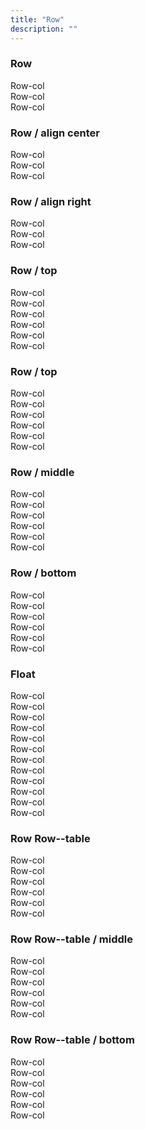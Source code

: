 ```yaml
---
title: "Row"
description: ""
---
```

<div class="Container">
  <h3 class="test-subtitle">Row</h3>
  <div class="Row test-Row">
    <div class="Row-col test-Row-col t-width3of6 t-wxs-width1of3 t-wsm-width1of4 t-wmd-width1of6 t-wlg-width1of6">
      Row-col
    </div>
    <div class="Row-col test-Row-col t-width3of6 t-wxs-width1of3 t-wsm-width1of4 t-wmd-width1of6 t-wlg-width1of6">
      Row-col
    </div>
    <div class="Row-col test-Row-col t-width3of6 t-wxs-width1of3 t-wsm-width1of4 t-wmd-width1of6 t-wlg-width1of6">
      Row-col
    </div>
  </div>
</div>



<div class="Container">
  <h3>Row / align center</h3>
  <div class="Row Row--center test-Row">
    <div class="Row-col test-Row-col t-width3of6 t-wxs-width1of3 t-wsm-width1of4 t-wmd-width1of6 t-wlg-width1of6">
      Row-col
    </div>
    <div class="Row-col test-Row-col t-width3of6 t-wxs-width1of3 t-wsm-width1of4 t-wmd-width1of6 t-wlg-width1of6">
      Row-col
    </div>
    <div class="Row-col test-Row-col t-width3of6 t-wxs-width1of3 t-wsm-width1of4 t-wmd-width1of6 t-wlg-width1of6">
      Row-col
    </div>
  </div>
</div>



<div class="Container">
  <h3>Row / align right</h3>
  <div class="Row Row--right test-Row">
    <div class="Row-col test-Row-col t-width3of6 t-wxs-width1of3 t-wsm-width1of4 t-wmd-width1of6 t-wlg-width1of6">
      Row-col
    </div>
    <div class="Row-col test-Row-col t-width3of6 t-wxs-width1of3 t-wsm-width1of4 t-wmd-width1of6 t-wlg-width1of6">
      Row-col
    </div>
    <div class="Row-col test-Row-col t-width3of6 t-wxs-width1of3 t-wsm-width1of4 t-wmd-width1of6 t-wlg-width1of6">
      Row-col
    </div>
  </div>
</div>



<div class="Container">
  <h3>Row / top</h3>
  <div class="Row test-Row">
    <div class="Row-col test-Row-col t-width3of6 t-wxs-width1of3 t-wsm-width1of4 t-wmd-width1of6 t-wlg-width1of6">
      Row-col
    </div>
    <div class="Row-col test-Row-col t-width3of6 t-wxs-width1of3 t-wsm-width1of4 t-wmd-width1of6 t-wlg-width1of6">
      Row-col
    </div>
    <div class="Row-col test-Row-col test-Row-col--height t-width3of6 t-wxs-width1of3 t-wsm-width1of4 t-wmd-width1of6 t-wlg-width1of6">
      Row-col
    </div>
    <div class="Row-col test-Row-col t-width3of6 t-wxs-width1of3 t-wsm-width1of4 t-wmd-width1of6 t-wlg-width1of6">
      Row-col
    </div>
    <div class="Row-col test-Row-col t-width3of6 t-wxs-width1of3 t-wsm-width1of4 t-wmd-width1of6 t-wlg-width1of6">
      Row-col
    </div>
    <div class="Row-col test-Row-col t-width3of6 t-wxs-width1of3 t-wsm-width1of4 t-wmd-width1of6 t-wlg-width1of6">
      Row-col
    </div>
  </div>
</div>



<div class="Container">
  <h3>Row / top</h3>
  <div class="Row test-Row">
    <div class="Row-col test-Row-col t-width3of6 t-wxs-width1of3 t-wsm-width1of4 t-wmd-width1of6 t-wlg-width1of6">
      Row-col
    </div>
    <div class="Row-col test-Row-col t-width3of6 t-wxs-width1of3 t-wsm-width1of4 t-wmd-width1of6 t-wlg-width1of6">
      Row-col
    </div>
    <div class="Row-col test-Row-col test-Row-col--height t-width3of6 t-wxs-width1of3 t-wsm-width1of4 t-wmd-width1of6 t-wlg-width1of6">
      Row-col
    </div>
    <div class="Row-col test-Row-col t-width3of6 t-wxs-width1of3 t-wsm-width1of4 t-wmd-width1of6 t-wlg-width1of6">
      Row-col
    </div>
    <div class="Row-col test-Row-col t-width3of6 t-wxs-width1of3 t-wsm-width1of4 t-wmd-width1of6 t-wlg-width1of6">
      Row-col
    </div>
    <div class="Row-col test-Row-col t-width3of6 t-wxs-width1of3 t-wsm-width1of4 t-wmd-width1of6 t-wlg-width1of6">
      Row-col
    </div>
  </div>
</div>



<div class="Container">
  <h3>Row / middle</h3>
  <div class="Row Row--middle test-Row">
    <div class="Row-col test-Row-col t-width3of6 t-wxs-width1of3 t-wsm-width1of4 t-wmd-width1of6 t-wlg-width1of6">
      Row-col
    </div>
    <div class="Row-col test-Row-col t-width3of6 t-wxs-width1of3 t-wsm-width1of4 t-wmd-width1of6 t-wlg-width1of6">
      Row-col
    </div>
    <div class="Row-col test-Row-col test-Row-col--height t-width3of6 t-wxs-width1of3 t-wsm-width1of4 t-wmd-width1of6 t-wlg-width1of6">
      Row-col
    </div>
    <div class="Row-col test-Row-col t-width3of6 t-wxs-width1of3 t-wsm-width1of4 t-wmd-width1of6 t-wlg-width1of6">
      Row-col
    </div>
    <div class="Row-col test-Row-col t-width3of6 t-wxs-width1of3 t-wsm-width1of4 t-wmd-width1of6 t-wlg-width1of6">
      Row-col
    </div>
    <div class="Row-col test-Row-col t-width3of6 t-wxs-width1of3 t-wsm-width1of4 t-wmd-width1of6 t-wlg-width1of6">
      Row-col
    </div>
  </div>
</div>



<div class="Container">
  <h3>Row / bottom</h3>
  <div class="Row Row--bottom test-Row">
    <div class="Row-col test-Row-col t-width3of6 t-wxs-width1of3 t-wsm-width1of4 t-wmd-width1of6 t-wlg-width1of6">
      Row-col
    </div>
    <div class="Row-col test-Row-col t-width3of6 t-wxs-width1of3 t-wsm-width1of4 t-wmd-width1of6 t-wlg-width1of6">
      Row-col
    </div>
    <div class="Row-col test-Row-col test-Row-col--height t-width3of6 t-wxs-width1of3 t-wsm-width1of4 t-wmd-width1of6 t-wlg-width1of6">
      Row-col
    </div>
    <div class="Row-col test-Row-col t-width3of6 t-wxs-width1of3 t-wsm-width1of4 t-wmd-width1of6 t-wlg-width1of6">
      Row-col
    </div>
    <div class="Row-col test-Row-col t-width3of6 t-wxs-width1of3 t-wsm-width1of4 t-wmd-width1of6 t-wlg-width1of6">
      Row-col
    </div>
    <div class="Row-col test-Row-col t-width3of6 t-wxs-width1of3 t-wsm-width1of4 t-wmd-width1of6 t-wlg-width1of6">
      Row-col
    </div>
  </div>
</div>





<div class="Container">
  <h3>Float</h3>
  <div class="Row Row--float test-Row">
    <div class="Row-col test-Row-col t-width3of6 t-wxs-width1of3 t-wsm-width1of4 t-wmd-width1of6 t-wlg-width1of6">
      Row-col
    </div>
    <div class="Row-col test-Row-col t-width3of6 t-wxs-width1of3 t-wsm-width1of4 t-wmd-width1of6 t-wlg-width1of6">
      Row-col
    </div>
    <div class="Row-col test-Row-col t-width3of6 t-wxs-width1of3 t-wsm-width1of4 t-wmd-width1of6 t-wlg-width1of6">
      Row-col
    </div>
    <div class="Row-col test-Row-col t-width3of6 t-wxs-width1of3 t-wsm-width1of4 t-wmd-width1of6 t-wlg-width1of6">
      Row-col
    </div>
    <div class="Row-col test-Row-col t-width3of6 t-wxs-width1of3 t-wsm-width1of4 t-wmd-width1of6 t-wlg-width1of6">
      Row-col
    </div>
    <div class="Row-col test-Row-col--height test-Row-col t-width3of6 t-wxs-width1of3 t-wsm-width1of4 t-wmd-width1of6 t-wlg-width1of6">
      Row-col
    </div>
    <div class="Row-col test-Row-col t-width3of6 t-wxs-width1of3 t-wsm-width1of4 t-wmd-width1of6 t-wlg-width1of6">
      Row-col
    </div>
    <div class="Row-col test-Row-col t-width3of6 t-wxs-width1of3 t-wsm-width1of4 t-wmd-width1of6 t-wlg-width1of6">
      Row-col
    </div>
    <div class="Row-col test-Row-col t-width3of6 t-wxs-width1of3 t-wsm-width1of4 t-wmd-width1of6 t-wlg-width1of6">
      Row-col
    </div>
    <div class="Row-col test-Row-col t-width3of6 t-wxs-width1of3 t-wsm-width1of4 t-wmd-width1of6 t-wlg-width1of6">
      Row-col
    </div>
    <div class="Row-col test-Row-col t-width3of6 t-wxs-width1of3 t-wsm-width1of4 t-wmd-width1of6 t-wlg-width1of6">
      Row-col
    </div>
    <div class="Row-col test-Row-col t-width3of6 t-wxs-width1of3 t-wsm-width1of4 t-wmd-width1of6 t-wlg-width1of6">
      Row-col
    </div>
  </div>
</div>



<div class="Container">
  <h3>Row Row--table</h3>
  <div class="Row Row--table test-Row">
    <div class="Row-col test-Row-col t-wxs-width1of6">
      Row-col
    </div>
    <div class="Row-col test-Row-col t-wxs-width1of6">
      Row-col
    </div>
    <div class="Row-col test-Row-col--height test-Row-col t-wxs-width1of6">
      Row-col
    </div>
    <div class="Row-col test-Row-col t-wxs-width1of6">
      Row-col
    </div>
    <div class="Row-col test-Row-col t-wxs-width1of6">
      Row-col
    </div>
    <div class="Row-col test-Row-col t-wxs-width1of6">
      Row-col
    </div>
  </div>
</div>



<div class="Container">
  <h3>Row Row--table / middle</h3>
  <div class="Row Row--table Row--middle test-Row">
    <div class="Row-col test-Row-col t-wxs-width1of6">
      Row-col
    </div>
    <div class="Row-col test-Row-col t-wxs-width1of6">
      Row-col
    </div>
    <div class="Row-col test-Row-col t-wxs-width1of6">
      Row-col
    </div>
    <div class="Row-col test-Row-col test-Row-col--height t-wxs-width1of6">
      Row-col
    </div>
    <div class="Row-col test-Row-col t-wxs-width1of6">
      Row-col
    </div>
    <div class="Row-col test-Row-col t-wxs-width1of6">
      Row-col
    </div>
  </div>
</div>



<div class="Container">
  <h3>Row Row--table / bottom</h3>
  <div class="Row Row--table Row--bottom test-Row">
    <div class="Row-col test-Row-col t-wsm-width1of6">
      Row-col
    </div>
    <div class="Row-col test-Row-col t-wsm-width1of6">
      Row-col
    </div>
    <div class="Row-col test-Row-col test-Row-col--height t-wsm-width1of6">
      Row-col
    </div>
    <div class="Row-col test-Row-col t-wsm-width1of6">
      Row-col
    </div>
    <div class="Row-col test-Row-col t-wsm-width1of6">
      Row-col
    </div>
    <div class="Row-col test-Row-col t-wsm-width1of6">
      Row-col
    </div>
  </div>
</div>
